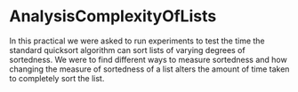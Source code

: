 # AnalysisComplexityOfLists
In this practical we were asked to run experiments to test the time the standard quicksort algorithm can sort lists of varying degrees of sortedness. We were to find different ways to measure sortedness and how changing the measure of sortedness of a list alters the amount of time taken to completely sort the list.
